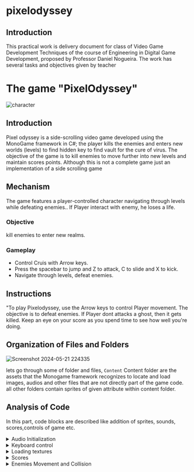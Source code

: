 # pixelodyssey
## Introduction
This practical work is delivery document for class of Video Game Development Techniques of the course of Engineering in Digital Game Development, proposed by Professor Daniel Nogueira. The work has several tasks and objectives given by teacher

# The game "PixelOdyssey"
![character](https://github.com/Mnbel555/pixelodyssey/assets/125232753/74e83f43-766b-4570-a7f1-717f02884061)


## Introduction
Pixel odyssey is a side-scrolling video game  developed using the MonoGame framework in C#; the player kills the enemies and enters new worlds (levels) to find hidden key to find vault for the cure of virus. The objective of the game is to kill enemies to move further into new levels and maintain scores points. Although this is not a complete game just an implementation of a side scrolling game

## Mechanism 
 The game features a player-controlled character navigating through levels while defeating enemies.. If Player interact with enemy, he loses a life.

### Objective
kill enemies to enter new realms.

### Gameplay
- Control Cruis with Arrow keys.
- Press the spacebar to jump and Z to attack, C to slide and X to kick.
- Navigate through levels, defeat enemies.
  
## Instructions 
"To play Pixelodyssey, use the Arrow keys to control Player movement. The objective is to defeat enemies. If Player dont attacks a ghost, then it gets killed. Keep an eye on your score as you spend time to see how well you're doing.

## Organization of Files and Folders
![Screenshot 2024-05-21 224335](https://github.com/Mnbel555/pixelodyssey/assets/125232753/2acbf29b-84a7-4780-a2b7-4d8336a5e87f)


lets go through some of folder and files, `Content`  Content folder are  the  assets  that the  Monogame  framework recognizes  to locate and load images, audios and other files that are not directly part of the game code. all other folders contain sprites of given attribute within content folder.

##  Analysis of Code
In this part, code blocks are described like addition of sprites, sounds, scores,controls of game etc.

 <details>
    <summary>Audio Initialization</summary>
initializing sound
   
```csharp
//character.cs
  public void LoadContent(ContentManager content)
    {
        _slashSoundEffect = content.Load<SoundEffect>("slashing"); // Loading sound effect
    }

```
use of sound during attack

```csharp

if (_isSlashing && _animationManager.CurrentFrame == 0)
{
    _slashSound.Play();
}

```

</details>

<details>
    <summary>Keyboard control</summary>
  
  
Check for action inputs first, all inputs are assigned and conditions checked respectively

```csharp
// Get the current state of the keyboard
var keyboardState = Keyboard.GetState();

// Check if the right arrow key and Z key are pressed
bool isRightPressed = keyboardState.IsKeyDown(Keys.Right);
bool isZPressed = keyboardState.IsKeyDown(Keys.Z);

// Check if the Z key is pressed and no slashing action is already in progress
if (isZPressed && !(_isSlashing || _isRunSlashing))
{
    // Check if the right arrow key is pressed along with Z key
    if (isRightPressed)
    {
        _isRunSlashing = true;
        _animationManager.Play(_animations["RunSlashing"]);
        _velocity.X = _speed; // Move forward while run slashing
    }
    else
    {
        _isSlashing = true;
        _animationManager.Play(_animations["Slashing"]);
    }
}
// Check if the X key is pressed and no kicking action is already in progress
else if (keyboardState.IsKeyDown(Keys.X) && !_isKicking)
{
    _isKicking = true;
    _animationManager.Play(_animations["Kicking"]);
}
// Check if the C key is pressed and no sliding action is already in progress
else if (keyboardState.IsKeyDown(Keys.C) && !_isSliding)
{
    _isSliding = true;
    _animationManager.Play(_animations["Sliding"]);
    _velocity.X = _speed * 4; // Move forward while sliding
}
// Check if only the right arrow key is pressed and no other action is in progress
else if (isRightPressed && !_isJumping && !_isKicking && !_isSliding && !_isSlashing && !_isRunSlashing)
{
    _velocity.X = _speed;
    _animationManager.Play(_animations["Walking"]);
}
// Check if no action is in progress
else if (!_isJumping && !_isKicking && !_isSliding && !_isSlashing && !_isRunSlashing)
{
    _animationManager.Play(_animations["IdleBlinking"]);
}

```

Handle jump logic and other action logics

```csharp
// Check if the space key is pressed and the character is not already jumping
if (keyboardState.IsKeyDown(Keys.Space) && !_isJumping)
{
    _isJumping = true;
    _velocity.Y = _jumpSpeed;
    _animationManager.Play(_animations["JumpStart"]);
}

// Check if the character is currently kicking
if (_isKicking)
{
    // Check if the kicking animation is complete
    if (_animationManager.CurrentAnimation == _animations["Kicking"] && _animationManager.CurrentFrame == _animationManager.CurrentAnimation.FrameCount - 1)
    {
        _isKicking = false;
        _animationManager.Play(_animations["IdleBlinking"]);
    }
}

// Check if the character is currently slashing
if (_isSlashing)
{
    // Check if the slashing animation is complete
    if (_animationManager.CurrentAnimation == _animations["Slashing"] && _animationManager.CurrentFrame == _animationManager.CurrentAnimation.FrameCount - 1)
    {
        _isSlashing = false;
        _animationManager.Play(_animations["IdleBlinking"]);
    }
}

// Check if the character is currently running and slashing
if (_isRunSlashing)
{
    // Check if the running and slashing animation is complete
    if (_animationManager.CurrentAnimation == _animations["RunSlashing"] && _animationManager.CurrentFrame == _animationManager.CurrentAnimation.FrameCount - 1)
    {
        _isRunSlashing = false;
        _animationManager.Play(_animations["IdleBlinking"]);
    }
}

// Check if the character is currently sliding
if (_isSliding)
{
    // Check if the sliding animation is complete
    if (_animationManager.CurrentAnimation == _animations["Sliding"] && _animationManager.CurrentFrame == _animationManager.CurrentAnimation.FrameCount - 1)
    {
        _isSliding = false;
        _animationManager.Play(_animations["IdleBlinking"]);
    }
}

```
</details>

<details>
    <summary>Loading textures</summary>
  
  
 
The LoadContent method initializes the _character object, sets up event handlers for animation completion, and loads necessary content, including the character's slash sound effect.

```csharp
  // Load the background textures
backgroundTextures = new List<Texture2D>();
string[] backgroundFiles = Directory.GetFiles("Content/Background", "*.png");
foreach (var file in backgroundFiles)
{
    // Open the file 
    using (var stream = new FileStream(file, FileMode.Open))
    {
        // Load the texture from the 
        var texture = Texture2D.FromStream(game.GraphicsDevice, stream);
        
        // Add the original texture and its horizontally flipped version to the list
        backgroundTextures.Add(texture);
        backgroundTextures.Add(Texture2DExtensions.FlipHorizontally(texture, game.GraphicsDevice));
    }
}

// Load other textures and assets
heartTexture = game.Content.Load<Texture2D>("lifeline");
pathTexture = game.Content.Load<Texture2D>("hillPath");
slashSoundEffect = game.Content.Load<SoundEffect>("slashing");
trophyTexture = game.Content.Load<Texture2D>("trophy");
_font = game.Content.Load<SpriteFont>("ButtonFont");

```
Handling of backgrounds of levels
```csharp
   // Load the next background texture
        if (_currentLevel <= 2)
        {
            // For the first two levels, use the predefined backgrounds
            if (backgroundTextures.Count >= _currentLevel * 2)
            {
                Texture2D nextBackground = backgroundTextures[(_currentLevel - 1) * 2];
                Texture2D flippedBackground = backgroundTextures[(_currentLevel - 1) * 2 + 1];

                backgroundTextures.Clear();
                backgroundTextures.Add(nextBackground);
                backgroundTextures.Add(flippedBackground);
            }
        }
        else
        {
            // For levels beyond the second, select a random background from the list
            Random random = new Random();
            string[] backgroundFiles = Directory.GetFiles("Content/Background", "*.png");
            int randomIndex = random.Next(0, backgroundFiles.Length);
            using (var stream = new FileStream(backgroundFiles[randomIndex], FileMode.Open))
            {
                Texture2D newBackground = Texture2D.FromStream(game.GraphicsDevice, stream);
                Texture2D flippedBackground = Texture2DExtensions.FlipHorizontally(newBackground, game.GraphicsDevice);

                backgroundTextures.Clear();
                backgroundTextures.Add(newBackground);
                backgroundTextures.Add(flippedBackground);
            }
        }

```
</details>

<details>
    <summary>Scores</summary>
  

                                                                                                                                                  
Here,When the player completes a level or achieves a notable milestone in the game, the game logic calculates the time taken to complete that level or milestone. This time duration is represented as a TimeSpan, Once the TimeSpan representing the score is obtained, it is passed to the AddScore method of the ScoreManager instance. 
                                                                                                                                                  
```csharp


    public ScoreManager()
    {
        // Load high scores from file when ScoreManager is instantiated
        _highScores = LoadScores();
    }

    private List<TimeSpan> LoadScores()
    {
        List<TimeSpan> scores = new List<TimeSpan>();
        // Check if the high scores file exists
        if (File.Exists(_scoreFilePath))
        {
            // Read all lines from the file
            var lines = File.ReadAllLines(_scoreFilePath);
            foreach (var line in lines)
            {
                // Try parsing each line into a TimeSpan (representing a score)
                if (TimeSpan.TryParse(line, out TimeSpan score))
                {
                    scores.Add(score); // Add successfully parsed score to the list
                }
            }
        }
        // Return top 5 high scores in descending order
        return scores.OrderByDescending(x => x).Take(5).ToList();
    }

    // Add a new score to the high scores list
    public void AddScore(TimeSpan score)
    {
        _highScores.Add(score); // Add the new score
        // Keep only the top 5 high scores and order them in descending order
        _highScores = _highScores.OrderByDescending(x => x).Take(5).ToList();
        SaveScores(); // Save the updated high scores to the file
    }

    // Save the high scores list to the file
    private void SaveScores()
    {
        File.WriteAllLines(_scoreFilePath, _highScores.Select(x => x.ToString()));
    }

    // Get the top high scores
    public List<TimeSpan> GetHighScores()
    {
        return _highScores; // Return the list of high scores
    }
}


```

In the Draw method of the PlayState class, the score is displayed on the screen using SpriteBatch.DrawString                                                                                                                                                                                                                                                                
```csharp
string timerText = $"Time: {_timer.Minutes:D2}:{_timer.Seconds:D2}:{_timer.Milliseconds:D3}";
Vector2 timerSize = _font.MeasureString(timerText);
spriteBatch.DrawString(_font, timerText, new Vector2(10, game.GraphicsDevice.Viewport.Height - timerSize.Y - 10), Color.White);


```    
</details>

<details>
    <summary>Enemies Movement and Collision</summary>
It iterates through each enemy and checks if the distance between the character and the enemy is less than 150 units.If the distance check passes and the character's bounding box intersects with the enemy's bounding box, and the character is in one of the attack states (IsSlashing, IsKicking, or IsSliding), it removes the enemy from the list of enemies.
  
```csharp
    private void CheckCollisions()
        {
            // Existing enemy collision checks
            for (int i = _enemies.Count - 1; i >= 0; i--)
            {
                if (Vector2.Distance(_character.Position, _enemies[i].Position) < 150)
                {
                    if (_character.BoundingBox.Intersects(_enemies[i].BoundingBox) && (_character.IsSlashing || _character.IsKicking || _character.IsSliding))
                    {
                        _enemies.RemoveAt(i);
                    }
                }
            }

```
This method updates the enemy's behavior based on the player's position. It determines whether to attack or walk towards the player, flips the enemy sprite accordingly, and triggers events when appropriate.

```csharp
public void Update(GameTime gameTime, Vector2 playerPosition)
{
    // Calculate the direction and distance to the player
    Vector2 direction = playerPosition - _position;
    float distance = direction.Length();

    // Check if the player is within attack range
    if (distance < _attackRange)
    {
        // If not already attacking, start attacking
        if (!_isAttacking)
        {
            _isAttacking = true;
            _hasSlashed = false;
            _animationManager.Play(_animations["Slashing"]);
            System.Diagnostics.Debug.WriteLine("Playing Slashing Animation");
        }
    }
    else
    {
        // If currently attacking and not finished slashing, return
        if (_isAttacking && _animationManager.CurrentAnimation == _animations["Slashing"] && _animationManager.CurrentFrame < _animationManager.CurrentAnimation.FrameCount - 1)
        {
            return;
        }

        // If not within attack range, stop attacking and start walking
        _isAttacking = false;
        _animationManager.Play(_animations["Walking"]);
        System.Diagnostics.Debug.WriteLine("Playing Walking Animation");
        direction.Normalize();
        _position += direction * _speed;
    }

    // Flip the enemy sprite based on the direction of movement
    if (direction.X > 0)
    {
        _animationManager.SpriteEffect = SpriteEffects.None;
    }
    else
    {
        _animationManager.SpriteEffect = SpriteEffects.FlipHorizontally;
    }

    // Adjust the Y-coordinate to keep the enemy on the track and lower it
    _position.Y = playerPosition.Y + _yOffset;

    // Update the position and animation manager
    _animationManager.Position = _position;
    _animationManager.Update(gameTime);

    // Trigger the OnSlashComplete event if the slashing animation is complete and hasn't been triggered yet
    if (_isAttacking && !_hasSlashed && _animationManager.CurrentAnimation == _animations["Slashing"] && _animationManager.CurrentFrame == _animationManager.CurrentAnimation.FrameCount - 1)
    {
        OnSlashComplete?.Invoke();
        _hasSlashed = true;
        _isAttacking = false;
    }
}

```
</details>



